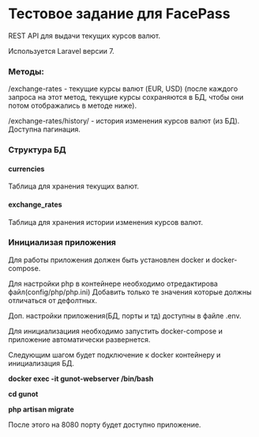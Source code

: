 # Тестовое задание для FacePass

REST API для выдачи текущих курсов валют.

Используется Laravel версии 7.

### Методы:
 
/exchange-rates - текущие курсы валют (EUR, USD) (после каждого запроса на этот метод, текущие курсы сохраняются в БД, чтобы они потом отображались в методе ниже).

/exchange-rates/history/ - история изменения курсов валют (из БД). Доступна пагинация.

### Структура БД
#### currencies
Таблица для хранения текущих валют.
#### exchange_rates
Таблица для хранения истории изменения курсов валют.

### Инициализая приложения
Для работы приложения должен быть установлен docker и docker-compose.

Для настройки php в контейнере необходимо отредактирова файл(config/php/php.ini) Добавить только те значения которые должны отличаться от дефолтных.

Доп. настройки приложения(БД, порты и тд) доступны в файле .env.

Для инициализациия необходимо запустить docker-compose и приложение автоматически развернется.

Следующим шагом будет подключение к docker контейнеру и инициализация БД.

**docker exec -it gunot-webserver /bin/bash**

**cd gunot**

**php artisan migrate**

После этого на 8080 порту будет доступно приложение.